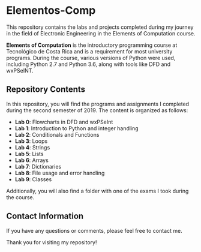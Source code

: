 # Elementos-Comp

This repository contains the labs and projects completed during my journey in the field of Electronic Engineering in the Elements of Computation course.

**Elements of Computation** is the introductory programming course at Tecnológico de Costa Rica and is a requirement for most university programs. During the course, various versions of Python were used, including Python 2.7 and Python 3.6, along with tools like DFD and wxPSeINT.

## Repository Contents

In this repository, you will find the programs and assignments I completed during the second semester of 2019. The content is organized as follows:

- **Lab 0**: Flowcharts in DFD and wxPSeInt
- **Lab 1**: Introduction to Python and integer handling
- **Lab 2**: Conditionals and Functions
- **Lab 3**: Loops
- **Lab 4**: Strings
- **Lab 5**: Lists
- **Lab 6**: Arrays
- **Lab 7**: Dictionaries
- **Lab 8**: File usage and error handling
- **Lab 9**: Classes

Additionally, you will also find a folder with one of the exams I took during the course.

## Contact Information

If you have any questions or comments, please feel free to contact me.

Thank you for visiting my repository!
